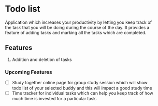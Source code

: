 # Todo list
Application which increases your productivity by letting you keep track of the task that you will be doing during the course of the day. It provides a feature of adding tasks and marking all the tasks which are completed.


## Features
1. Addition and deletion of tasks


### Upcoming Features
- [ ] Study together online page for group study session which will show todo list of your selected buddy and this will impact a good study time 
- [ ] Time tracker for individual tasks which can help you keep track of how much time is invested for a particular task.
